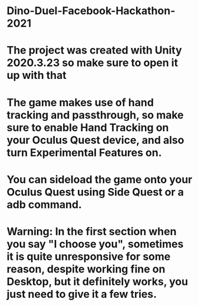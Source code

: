 # Dino-Duel-Facebook-Hackathon-2021
# The project was created with Unity 2020.3.23 so make sure to open it up with that
# The game makes use of hand tracking and passthrough, so make sure to enable Hand Tracking on your Oculus Quest device, and also turn Experimental Features on.
# You can sideload the game onto your Oculus Quest using Side Quest or a adb command.

# Warning: In the first section when you say "I choose you", sometimes it is quite unresponsive for some reason, despite working fine on Desktop, but it definitely works, you just need to give it a few tries.
